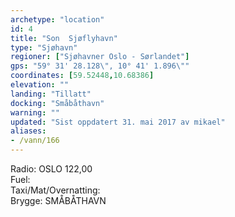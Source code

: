 ```yaml
---
archetype: "location"
id: 4
title: "Son  Sjøflyhavn"
type: "Sjøhavn"
regioner: ["Sjøhavner Oslo - Sørlandet"]
gps: "59° 31' 28.128\", 10° 41' 1.896\""
coordinates: [59.52448,10.68386]
elevation: ""
landing: "Tillatt"
docking: "Småbåthavn"
warning: ""
updated: "Sist oppdatert 31. mai 2017 av mikael"
aliases:
- /vann/166
---
```


Radio:  OSLO 122,00\
Fuel:\
Taxi/Mat/Overnatting:\
Brygge: SMÅBÅTHAVN
